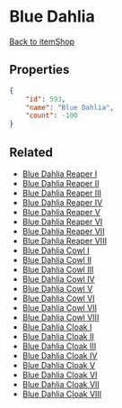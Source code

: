 # Blue Dahlia

<no description available>

[Back to itemShop](../item-shops.md)

## Properties

```json
{
    "id": 593,
    "name": "Blue Dahlia",
    "count": -100
}
```

## Related

- [Blue Dahlia Reaper I](../items/18072-blue-dahlia-reaper-i.md)
- [Blue Dahlia Reaper II](../items/18073-blue-dahlia-reaper-ii.md)
- [Blue Dahlia Reaper III](../items/18074-blue-dahlia-reaper-iii.md)
- [Blue Dahlia Reaper IV](../items/18075-blue-dahlia-reaper-iv.md)
- [Blue Dahlia Reaper V](../items/18076-blue-dahlia-reaper-v.md)
- [Blue Dahlia Reaper VI](../items/18077-blue-dahlia-reaper-vi.md)
- [Blue Dahlia Reaper VII](../items/18078-blue-dahlia-reaper-vii.md)
- [Blue Dahlia Reaper VIII](../items/18079-blue-dahlia-reaper-viii.md)
- [Blue Dahlia Cowl I](../items/18080-blue-dahlia-cowl-i.md)
- [Blue Dahlia Cowl II](../items/18081-blue-dahlia-cowl-ii.md)
- [Blue Dahlia Cowl III](../items/18082-blue-dahlia-cowl-iii.md)
- [Blue Dahlia Cowl IV](../items/18083-blue-dahlia-cowl-iv.md)
- [Blue Dahlia Cowl V](../items/18084-blue-dahlia-cowl-v.md)
- [Blue Dahlia Cowl VI](../items/18085-blue-dahlia-cowl-vi.md)
- [Blue Dahlia Cowl VII](../items/18086-blue-dahlia-cowl-vii.md)
- [Blue Dahlia Cowl VIII](../items/18087-blue-dahlia-cowl-viii.md)
- [Blue Dahlia Cloak I](../items/18088-blue-dahlia-cloak-i.md)
- [Blue Dahlia Cloak II](../items/18089-blue-dahlia-cloak-ii.md)
- [Blue Dahlia Cloak III](../items/18090-blue-dahlia-cloak-iii.md)
- [Blue Dahlia Cloak IV](../items/18091-blue-dahlia-cloak-iv.md)
- [Blue Dahlia Cloak V](../items/18092-blue-dahlia-cloak-v.md)
- [Blue Dahlia Cloak VI](../items/18093-blue-dahlia-cloak-vi.md)
- [Blue Dahlia Cloak VII](../items/18094-blue-dahlia-cloak-vii.md)
- [Blue Dahlia Cloak VIII](../items/18095-blue-dahlia-cloak-viii.md)


